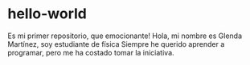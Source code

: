 # hello-world
Es mi primer repositorio, que emocionante!
Hola, mi nombre es Glenda Martínez, soy estudiante de física
Siempre he querido aprender a programar, pero me ha costado tomar la iniciativa.

